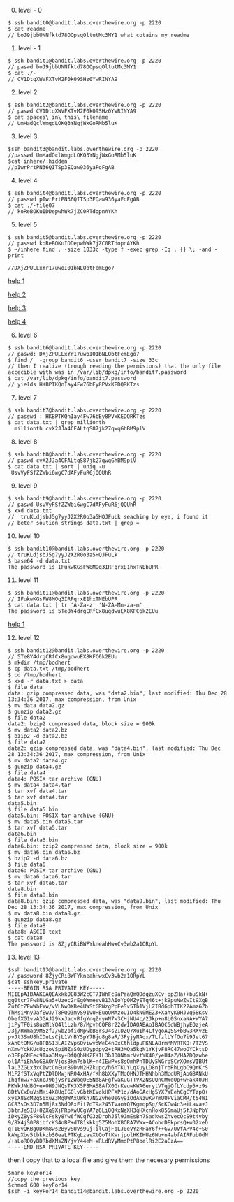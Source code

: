 0. level - 0
```console
$ ssh bandit0@bandit.labs.overthewire.org -p 2220
$ cat readme
// boJ9jbbUNNfktd78OOpsqOltutMc3MY1 what cotains my readme 
```

1. level - 1
```console
$ ssh bandit1@bandit.labs.overthewire.org -p 2220
// paswd boJ9jbbUNNfktd78OOpsqOltutMc3MY1
$ cat ./-
// CV1DtqXWVFXTvM2F0k09SHz0YwRINYA9
```


2. level 2
```console
$ ssh bandit2@bandit.labs.overthewire.org -p 2220
// paswd CV1DtqXWVFXTvM2F0k09SHz0YwRINYA9
$ cat spaces\ in\ this\ filename 
// UmHadQclWmgdLOKQ3YNgjWxGoRMb5luK
```

3. level 3
```console
$ssh bandit3@bandit.labs.overthewire.org -p 2220
//passwd UmHadQclWmgdLOKQ3YNgjWxGoRMb5luK
$cat inhere/.hidden 
//pIwrPrtPN36QITSp3EQaw936yaFoFgAB
```

4. level 4
```console
$ ssh bandit4@bandit.labs.overthewire.org -p 2220
// passwd pIwrPrtPN36QITSp3EQaw936yaFoFgAB
$ cat ./-file07
// koReBOKuIDDepwhWk7jZC0RTdopnAYKh
```

5. level 5
```console
$ ssh bandit5@bandit.labs.overthewire.org -p 2220
// passwd koReBOKuIDDepwhWk7jZC0RTdopnAYKh
$ ~/inhere find . -size 1033c -type f -exec grep -Iq . {} \; -and -print 

//DXjZPULLxYr17uwoI01bNLQbtFemEgo7
```
[help 1](http://www.ducea.com/2008/02/12/linux-tips-find-all-files-of-a-particular-size/)

[help 2](https://unix.stackexchange.com/questions/313442/find-human-readable-files)

[help 3](https://stackoverflow.com/questions/4767396/linux-command-how-to-find-only-text-files)

[help 4](https://stackoverflow.com/questions/22122643/how-to-check-if-a-regular-file-is-executable-or-not-in-linux
)



6. level 6
```console
$ ssh bandit6@bandit.labs.overthewire.org -p 2220
// paswd: DXjZPULLxYr17uwoI01bNLQbtFemEgo7
$ find /  -group bandit6 -user bandit7 -size 33c
// then I realize (trough reading the permisions) that the only file accecible with was in /var/lib/dpkg/info/bandit7.password
$ cat /var/lib/dpkg/info/bandit7.password
// yields HKBPTKQnIay4Fw76bEy8PVxKEDQRKTzs
```

7. level 7
```console
$ ssh bandit7@bandit.labs.overthewire.org -p 2220
// passwd : HKBPTKQnIay4Fw76bEy8PVxKEDQRKTzs
$ cat data.txt | grep millionth
  millionth	cvX2JJa4CFALtqS87jk27qwqGhBM9plV
```

8. level 8 
```console
$ ssh bandit8@bandit.labs.overthewire.org -p 2220
// paswd cvX2JJa4CFALtqS87jk27qwqGhBM9plV
$ cat data.txt | sort | uniq -u
 UsvVyFSfZZWbi6wgC7dAFyFuR6jQQUhR
```

9. level 9
```console
$ ssh bandit9@bandit.labs.overthewire.org -p 2220
// paswd UsvVyFSfZZWbi6wgC7dAFyFuR6jQQUhR
$ xxd data.txt
//  truKLdjsbJ5g7yyJ2X2R0o3a5HQJFuLk seaching by eye, i found it
// beter soution strings data.txt | grep =
```

10. level 10
```console
$ ssh bandit10@bandit.labs.overthewire.org -p 2220
// truKLdjsbJ5g7yyJ2X2R0o3a5HQJFuLk
$ base64 -d data.txt
The password is IFukwKGsFW8MOq3IRFqrxE1hxTNEbUPR
```

11. level 11
```console
$ ssh bandit11@bandit.labs.overthewire.org -p 2220
// IFukwKGsFW8MOq3IRFqrxE1hxTNEbUPR
$ cat data.txt | tr 'A-Za-z' 'N-ZA-Mn-za-m'
The password is 5Te8Y4drgCRfCx8ugdwuEX8KFC6k2EUu
```
[help 1](https://www.busindre.com/cifrado_cesar_desde_la_terminal_con_tr)


12. level 12
```console
$ ssh bandit12@bandit.labs.overthewire.org -p 2220
// 5Te8Y4drgCRfCx8ugdwuEX8KFC6k2EUu
$ mkdir /tmp/bodhert
$ cp data.txt /tmp/bodhert
$ cd /tmp/bodhert
$ xxd -r data.txt > data
$ file data
data: gzip compressed data, was "data2.bin", last modified: Thu Dec 28 13:34:36 2017, max compression, from Unix
$ mv data data2.gz
$ gunzip data2.gz
$ file data2
data2: bzip2 compressed data, block size = 900k
$ mv data2 data2.bz
$ bzip2 -d data2.bz
$ file data2
data2: gzip compressed data, was "data4.bin", last modified: Thu Dec 28 13:34:36 2017, max compression, from Unix
$ mv data2 data4.gz
$ gunzip data4.gz
$ file data4
data4: POSIX tar archive (GNU)
$ mv data4 data4.tar
$ tar xvf data4.tar
$ tar xvf data4.tar
data5.bin
$ file data5.bin
data5.bin: POSIX tar archive (GNU)
$ mv data5.bin data5.tar
$ tar xvf data5.tar
data6.bin
$ file data6.bin
data6.bin: bzip2 compressed data, block size = 900k
$ mv data6.bin data6.bz
$ bzip2 -d data6.bz
$ file data6
data6: POSIX tar archive (GNU)
$ mv data6 data6.tar
$ tar xvf data6.tar
data8.bin
$ file data8.bin
data8.bin: gzip compressed data, was "data9.bin", last modified: Thu Dec 28 13:34:36 2017, max compression, from Unix
$ mv data8.bin data8.gz
$ gunzip data8.gz
$ file data8
data8: ASCII text
$ cat data8
The password is 8ZjyCRiBWFYkneahHwxCv3wb2a1ORpYL
```

13. level 13
```console
$ssh bandit13@bandit.labs.overthewire.org -p 2220
// password 8ZjyCRiBWFYkneahHwxCv3wb2a1ORpYL
$cat sshkey.private
-----BEGIN RSA PRIVATE KEY-----
MIIEpAIBAAKCAQEAxkkOE83W2cOT7IWhFc9aPaaQmQDdgzuXCv+ppZHa++buSkN+
gg0tcr7Fw8NLGa5+Uzec2rEg0WmeevB13AIoYp0MZyETq46t+jk9puNwZwIt9XgB
ZufGtZEwWbFWw/vVLNwOXBe4UWStGRWzgPpEeSv5Tb1VjLZIBdGphTIK22Amz6Zb
ThMsiMnyJafEwJ/T8PQO3myS91vUHEuoOMAzoUID4kN0MEZ3+XahyK0HJVq68KsV
ObefXG1vvA3GAJ29kxJaqvRfgYnqZryWN7w3CHjNU4c/2Jkp+n8L0SnxaNA+WYA7
jiPyTF0is8uzMlYQ4l1Lzh/8/MpvhCQF8r22dwIDAQABAoIBAQC6dWBjhyEOzjeA
J3j/RWmap9M5zfJ/wb2bfidNpwbB8rsJ4sZIDZQ7XuIh4LfygoAQSS+bBw3RXvzE
pvJt3SmU8hIDuLsCjL1VnBY5pY7Bju8g8aR/3FyjyNAqx/TLfzlLYfOu7i9Jet67
xAh0tONG/u8FB5I3LAI2Vp6OviwvdWeC4nOxCthldpuPKNLA8rmMMVRTKQ+7T2VS
nXmwYckKUcUgzoVSpiNZaS0zUDypdpy2+tRH3MQa5kqN1YKjvF8RC47woOYCktsD
o3FFpGNFec9Taa3Msy+DfQQhHKZFKIL3bJDONtmrVvtYK40/yeU4aZ/HA2DQzwhe
ol1AfiEhAoGBAOnVjosBkm7sblK+n4IEwPxs8sOmhPnTDUy5WGrpSCrXOmsVIBUf
laL3ZGLx3xCIwtCnEucB9DvN2HZkupc/h6hTKUYLqXuyLD8njTrbRhLgbC9QrKrS
M1F2fSTxVqPtZDlDMwjNR04xHA/fKh8bXXyTMqOHNJTHHNhbh3McdURjAoGBANkU
1hqfnw7+aXncJ9bjysr1ZWbqOE5Nd8AFgfwaKuGTTVX2NsUQnCMWdOp+wFak40JH
PKWkJNdBG+ex0H9JNQsTK3X5PBMAS8AfX0GrKeuwKWA6erytVTqjOfLYcdp5+z9s
8DtVCxDuVsM+i4X8UqIGOlvGbtKEVokHPFXP1q/dAoGAcHg5YX7WEehCgCYTzpO+
xysX8ScM2qS6xuZ3MqUWAxUWkh7NGZvhe0sGy9iOdANzwKw7mUUFViaCMR/t54W1
GC83sOs3D7n5Mj8x3NdO8xFit7dT9a245TvaoYQ7KgmqpSg/ScKCw4c3eiLava+J
3btnJeSIU+8ZXq9XjPRpKwUCgYA7z6LiOQKxNeXH3qHXcnHok855maUj5fJNpPbY
iDkyZ8ySF8GlcFsky8Yw6fWCqfG3zDrohJ5l9JmEsBh7SadkwsZhvecQcS9t4vby
9/8X4jS0P8ibfcKS4nBP+dT81kkkg5Z5MohXBORA7VWx+ACohcDEkprsQ+w32xeD
qT1EvQKBgQDKm8ws2ByvSUVs9GjTilCajFqLJ0eVYzRPaY6f++Gv/UVfAPV4c+S0
kAWpXbv5tbkkzbS0eaLPTKgLzavXtQoTtKwrjpolHKIHUz6Wu+n4abfAIRFubOdN
/+aLoRQ0yBDRbdXMsZN/jvY44eM+xRLdRVyMmdPtP8belRi2E2aEzA==
-----END RSA PRIVATE KEY-----
```

then I copy that to a local file and give them the necesary permissions

```console
$nano keyFor14
//copy the previous key
$chmod 600 keyFor14
$ssh -i keyFor14 bandit14@bandit.labs.overthewire.org -p 2220
```



